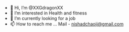 - 👋 Hi, I’m @XXGdragonXX
- 👀 I’m interested in Health and fitness
- 🌱 I’m currently looking for a job
- 📫 How to reach me ... Mail - nishadchaoji@gmail.com

<!---
XXGdragonXX/XXGdragonXX is a ✨ special ✨ repository because its `README.md` (this file) appears on your GitHub profile.
You can click the Preview link to take a look at your changes.
--->
